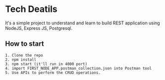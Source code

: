 
# Tech Deatils

It's a simple project to understand and learn to build REST application using NodeJS, Express JS, Postgresql.

## How to start
    1. Clone the repo
    2. npm install
    3. npm start (it'll run in 4000 port)
    4. import FIRST_NODE_APP.postman_collection.json into Postman tool
    5. Use APIs to perform the CRUD operations.


